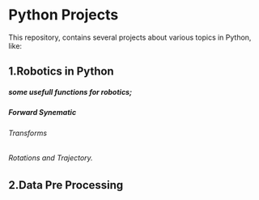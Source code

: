 # Python Projects
This repository, contains several projects about various topics in Python, like:

## 1.Robotics in Python
##### some usefull functions for robotics;
##### Forward Synematic
###### Transforms
###### Rotations and Trajectory.

## 2.Data Pre Processing

